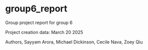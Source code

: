 # group6_report
Group project report for group 6 

Project creation data: March 20 2025

Authors, Sayyam Arora, Michael Dickinson, Cecile Nava, Zoey Qiu 
